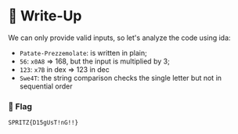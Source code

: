# 🔑 Write-Up

We can only provide valid inputs, so let's analyze the code using ida:
- `Patate-Prezzemolate`: is written in plain;
- `56`: `x0A8` => 168, but the input is multiplied by 3;
- `123`: `x7B` in dex => 123 in dec
- `Swe4T`: the string comparison checks the single letter but not in sequential order

### 🚩 Flag

```plain
SPRITZ{D15gUsT!nG!!} 
```